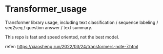 # Transformer_usage

Transformer library usage, including  text classification / sequence labeling / seq2seq / question answer / text summary.

This repo is fast and speed oriented, not the best model.

refer: https://xiaosheng.run/2022/03/24/transformers-note-7.html
